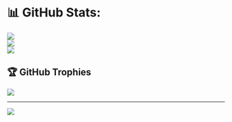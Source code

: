 
# 📊 GitHub Stats:
![](https://github-readme-stats.vercel.app/api?username=p-x9&theme=dark&hide_border=false&include_all_commits=false&count_private=false)<br/>
![](https://github-readme-streak-stats.herokuapp.com/?user=p-x9&theme=dark&hide_border=false)<br/>
![](https://github-readme-stats.vercel.app/api/top-langs/?username=p-x9&theme=dark&hide_border=false&include_all_commits=false&count_private=false&layout=compact)

## 🏆 GitHub Trophies
![](https://github-profile-trophy.vercel.app/?username=p-x9&theme=radical&no-frame=false&no-bg=true&margin-w=4)

---
[![](https://visitcount.itsvg.in/api?id=p-x9&icon=0&color=0)](https://visitcount.itsvg.in)

<!-- Proudly created with GPRM ( https://gprm.itsvg.in ) -->
